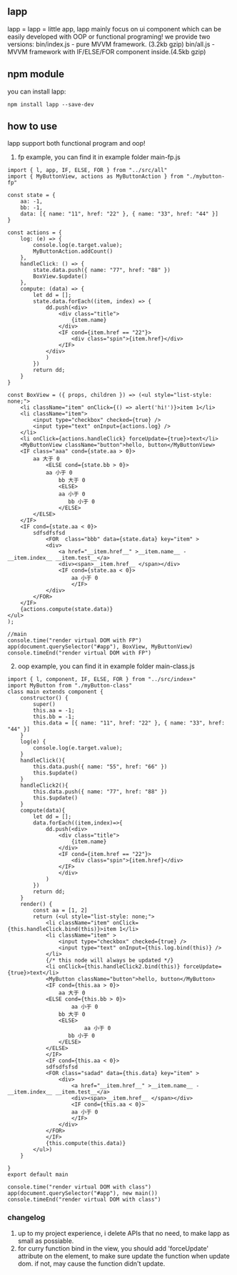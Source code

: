 ## lapp
lapp = lapp = little app, lapp mainly focus on ui component which can be easily developed with OOP or functional programing!
we provide two versions:
bin/index.js - pure MVVM framework. (3.2kb gzip)
bin/all.js - MVVM framework with IF/ELSE/FOR component inside.(4.5kb gzip)


## npm module
you can install lapp:
```
npm install lapp --save-dev
```

## how to use
lapp support both functional program and oop!
1. fp example, you can find it in example folder main-fp.js

```
import { l, app, IF, ELSE, FOR } from "../src/all"
import { MyButtonView, actions as MyButtonAction } from "./mybutton-fp"

const state = {
    aa: -1,
    bb: -1,
    data: [{ name: "11", href: "22" }, { name: "33", href: "44" }]
}

const actions = {
    log: (e) => {
        console.log(e.target.value);
        MyButtonAction.addCount()
    },
    handleClick: () => {
        state.data.push({ name: "77", href: "88" })
        BoxView.$update()
    },
    compute: (data) => {
        let dd = [];
        state.data.forEach((item, index) => {
            dd.push(<div>
                <div class="title">
                    {item.name}
                </div>
                <IF cond={item.href == "22"}>
                    <div class="spin">{item.href}</div>
                </IF>
            </div>
            )
        })
        return dd;
    }
}

const BoxView = ({ props, children }) => (<ul style="list-style: none;">
    <li className="item" onClick={() => alert('hi!')}>item 1</li>
    <li className="item">
        <input type="checkbox" checked={true} />
        <input type="text" onInput={actions.log} />
    </li>
    <li onClick={actions.handleClick} forceUpdate={true}>text</li>
    <MyButtonView className="button">hello, button</MyButtonView>
    <IF class="aaa" cond={state.aa > 0}>
        aa 大于 0
            <ELSE cond={state.bb > 0}>
            aa 小于 0
                bb 大于 0
                <ELSE>
                aa 小于 0
                   bb 小于 0
                </ELSE>
        </ELSE>
    </IF>
    <IF cond={state.aa < 0}>
        sdfsdfsfsd
            <FOR  class="bbb" data={state.data} key="item" >
            <div>
                <a href="__item.href__" >__item.name__ -  __item.index__ __item.test__</a>
                <div><span>__item.href__ </span></div>
                <IF cond={state.aa < 0}>
                    aa 小于 0
                    </IF>
            </div>
        </FOR>
    </IF>
    {actions.compute(state.data)}
</ul>
);

//main
console.time("render virtual DOM with FP")
app(document.querySelector("#app"), BoxView, MyButtonView)
console.timeEnd("render virtual DOM with FP")
```
2. oop example, you can find it in example folder main-class.js
```
import { l, component, IF, ELSE, FOR } from "../src/index+"
import MyButton from "./myButton-class"
class main extends component {
    constructor() {
        super()
        this.aa = -1;
        this.bb = -1;
        this.data = [{ name: "11", href: "22" }, { name: "33", href: "44" }]
    }
    log(e) {
        console.log(e.target.value);
    }
    handleClick(){
        this.data.push({ name: "55", href: "66" })
        this.$update()
    }
    handleClick2(){
        this.data.push({ name: "77", href: "88" })
        this.$update()
    }
    compute(data){
        let dd = [];
        data.forEach((item,index)=>{
            dd.push(<div>
                <div class="title">
                    {item.name}
                </div>
                <IF cond={item.href == "22"}>
                    <div class="spin">{item.href}</div>
                </IF>
                </div>
            )
        })
        return dd;
    }
    render() {
        const aa = [1, 2]
        return (<ul style="list-style: none;">
            <li className="item" onClick={this.handleClick.bind(this)}>item 1</li>
            <li className="item" >
                <input type="checkbox" checked={true} />
                <input type="text" onInput={this.log.bind(this)} />
            </li>
            {/* this node will always be updated */}
            <li onClick={this.handleClick2.bind(this)} forceUpdate={true}>text</li>
            <MyButton className="button">hello, button</MyButton>
            <IF cond={this.aa > 0}>
                aa 大于 0
            <ELSE cond={this.bb > 0}>
                    aa 小于 0
                bb 大于 0
                <ELSE>
                        aa 小于 0
                   bb 小于 0
                </ELSE>
            </ELSE>
            </IF>
            <IF cond={this.aa < 0}>
            sdfsdfsfsd
            <FOR class="sadad" data={this.data} key="item" >
                <div>
                    <a href="__item.href__" >__item.name__ -  __item.index__ __item.test__</a>
                    <div><span>__item.href__ </span></div>
                    <IF cond={this.aa < 0}>
                    aa 小于 0
                    </IF>
                </div>
            </FOR>
            </IF>
            {this.compute(this.data)}
        </ul>)
    }

}
export default main

console.time("render virtual DOM with class")
app(document.querySelector("#app"), new main())
console.timeEnd("render virtual DOM with class")

```

### changelog
1. up to my project experience, i delete APIs that no need, to make lapp as small as possiable.
2. for curry function bind in the view, you should add 'forceUpdate' attribute on the element, to make sure update the function when update dom. if not, may cause the function didn't update.